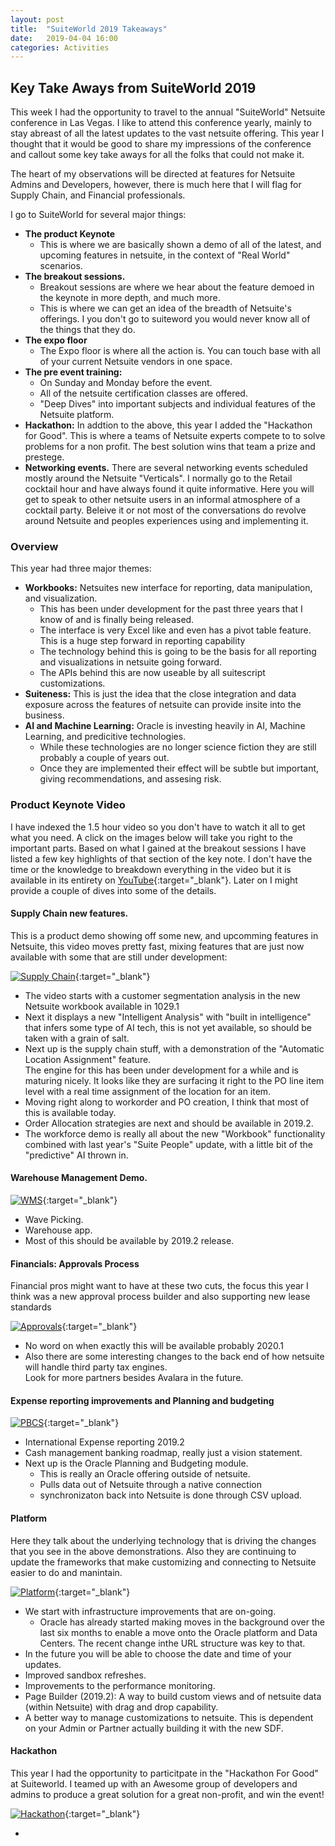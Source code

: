 ```yaml
---
layout: post
title:  "SuiteWorld 2019 Takeaways"
date:   2019-04-04 16:00
categories: Activities
---
```


## Key Take Aways from SuiteWorld 2019

This week I had the opportunity to travel to the annual "SuiteWorld" Netsuite conference in Las Vegas.
I like to attend this conference yearly, mainly to stay abreast of all the latest updates to the vast netsuite offering.
This year I thought that it would be good to share my impressions of the conference and callout some key take aways for 
all the folks that could not make it. 

The heart of my observations will be directed at features for Netsuite Admins and Developers, however, there is much here that
I will flag for Supply Chain, and Financial professionals.

I go to SuiteWorld for several major things:

- **The product Keynote**
  - This is where we are basically shown a demo of all of the latest, and upcoming features in netsuite, in the context 
  of "Real World" scenarios. 
- **The breakout sessions.**
  - Breakout sessions are where we hear about the feature demoed in the keynote in more depth, and much more.
  - This is where we can get an idea of the breadth of Netsuite's offerings.  I you don't go to suiteword you would 
  never know all of the things that they do.   
- **The expo floor**
  - The Expo floor is where all the action is. You can touch base with all of your current Netsuite vendors in one space.
- **The pre event training:**
  - On Sunday and Monday before the event.
  - All of the netsuite certification classes are offered. 
  - "Deep Dives" into important subjects and individual features of the Netsuite platform.   
- **Hackathon:** In addtion to the above, this year I added the "Hackathon for Good".  This is where a teams of Netsuite experts compete to 
  to solve problems for a non profit.  The best solution wins that team a prize and prestege.
- **Networking events.**  There are several networking events scheduled mostly around the Netsuite "Verticals".
  I normally go to the Retail cocktail hour and have always found it quite informative.  Here you will get to speak to 
  other netsuite users in an informal atmosphere of a cocktail party.  Beleive it or not most of the conversations do 
  revolve around Netsuite and peoples experiences using and implementing it. 
  
  
### Overview

This year had three major themes:
- **Workbooks:** Netsuites new interface for reporting, data manipulation, and visualization.
  - This has been under development for the past three years that I know of and is finally being released.
  - The interface is very Excel like and even has a pivot table feature.  This is a huge step forward in reporting capability 
  - The technology behind this is going to be the basis for all reporting and visualizations in netsuite going forward.
  - The APIs behind this are now useable by all suitescript customizations.
- **Suiteness:** This is just the idea that the close integration and data exposure across the features of netsuite 
  can provide insite into the business.
- **AI and Machine Learning:** Oracle is investing heavily in AI, Machine Learning, and predicitive technologies.  
  - While these technologies are no longer science fiction they are still probably a couple of years out.
  - Once they are implemented their effect will be subtle but important, giving recommendations, and assesing risk.          
  
### Product Keynote Video
I have indexed the 1.5 hour video so you don't have to watch it all to get what you need.  A click on the images below 
will take you right to the important parts.  Based on what I gained at the breakout sessions I have listed a few key 
highlights of that section of the key note.  I don't have the time or the knowledge to breakdown everything in the video 
but it is available in its entirety on [YouTube](https://www.youtube.com/watch?v=fFPJ9bTF9RA "Product Keynote"){:target="_blank"}.  Later on I might provide a couple of dives into some of the details.

#### Supply Chain new features.

This is a product demo showing off some new, and upcomming features in Netsuite, this video moves pretty fast, mixing 
features that are just now available with some that are still under development:

[ ![Supply Chain]({{site.url}}/assets/images/suiteworld19/supply_chain.png)](https://www.youtube.com/embed/fFPJ9bTF9RA?start=930&end=1373){:target="_blank"}

- The video starts with a customer segmentation analysis in the new Netsuite workbook available in 1029.1 
- Next it displays a new "Intelligent Analysis" with "built in intelligence" that infers some type of AI tech, 
this is not yet available, so should be taken with a grain of salt.  
- Next up is the supply chain stuff, with a demonstration of the "Automatic Location Assignment" feature.  
The engine for this has been under development for a while and is maturing nicely.  It looks like they are surfacing it 
right to the PO line item level with a real time assignment of the location for an item.
- Moving right along to workorder and PO creation, I think that most of this is available today.
- Order Allocation strategies are next and should be available in 2019.2.
- The workforce demo is really all about the new "Workbook" functionality combined with last year's "Suite People" 
  update, with a little bit of the "predictive" AI thrown in.

#### Warehouse Management Demo.

[ ![WMS]({{site.url}}/assets/images/suiteworld19/warehouse.png)](https://www.youtube.com/embed/fFPJ9bTF9RA?start=1890&end=2149){:target="_blank"}
  
- Wave Picking.
- Warehouse app.
- Most of this should be available by 2019.2 release.   


#### Financials: Approvals Process

Financial pros might want to have at these two cuts, the focus this year I think was a new approval process builder
 and also supporting new lease standards

[ ![Approvals]({{site.url}}/assets/images/suiteworld19/financials.png)](https://www.youtube.com/embed/fFPJ9bTF9RA?start=3345&end=3528){:target="_blank"}
  
- No word on when exactly this will be available probably 2020.1
- Also there are some interesting changes to the back end of how netsuite will handle third party tax engines.  
  Look for more partners besides Avalara in the future. 
  
#### Expense reporting improvements and Planning and budgeting 
 
[ ![PBCS]({{site.url}}/assets/images/suiteworld19/PBCS.png)](https://www.youtube.com/embed/fFPJ9bTF9RA?start=4036&end=4383){:target="_blank"}

- International Expense reporting 2019.2
- Cash management banking roadmap, really just a vision statement.  
- Next up is the Oracle Planning and Budgeting module.
  - This is really an Oracle offering outside of netsuite.
  - Pulls data out of Netsuite through a native connection
  - synchronizaton back into Netsuite is done through CSV upload.

#### Platform  

Here they talk about the underlying technology that is driving the changes that you see in the above demonstrations.
Also they are continuing to update the frameworks that make customizing and connecting to Netsuite easier to do and manintain.
  
[ ![Platform]({{site.url}}/assets/images/suiteworld19/platform.png)](https://www.youtube.com/embed/fFPJ9bTF9RA?start=4400&end=5065){:target="_blank"}

- We start with infrastructure improvements that are on-going.
  - Oracle has already started making moves in the background over the last six months to enable a move onto the Oracle 
    platform and Data Centers.  The recent change inthe URL structure was key to that.
- In the future you will be able to choose the date and time of your updates.     
- Improved sandbox refreshes.
- Improvements to the performance monitoring.
- Page Builder (2019.2): A way to build custom views and of netsuite data (within Netsuite) with drag and drop capability.
- A better way to manage customizations to netsuite.  This is dependent on your Admin or Partner actually building it 
  with the new SDF.
   
#### Hackathon

This year I had the opportunity to particitpate in the "Hackathon For Good" at Suiteworld.  I teamed up with an Awesome 
group of developers and admins to produce a great solution for a great non-profit, and win the event!

[ ![Hackathon]({{site.url}}/assets/images/suiteworld19/hackathon.png)](https://www.youtube.com/embed/fFPJ9bTF9RA?start=5070&end=5208){:target="_blank"}
       
- &nbsp;       
       